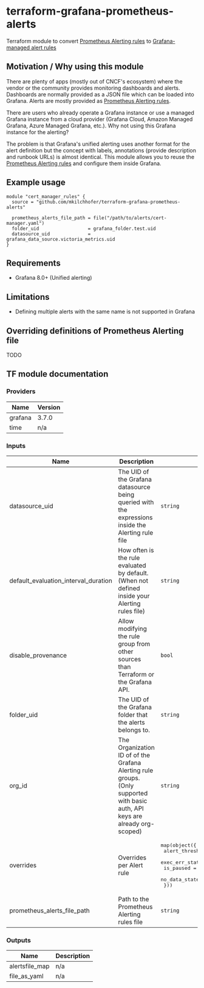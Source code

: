 # terraform-grafana-prometheus-alerts

Terraform module to convert [Prometheus Alerting rules] to [Grafana-managed alert rules]

## Motivation / Why using this module

There are plenty of apps (mostly out of CNCF's ecosystem) where the vendor or the community provides monitoring dashboards
and alerts. Dashboards are normally provided as a JSON file which can be loaded into Grafana. Alerts are mostly provided
as [Prometheus Alerting rules].

There are users who already operate a Grafana instance or use a managed Grafana instance from a cloud provider (Grafana
Cloud, Amazon Managed Grafana, Azure Managed Grafana, etc.). Why not using this Grafana instance for the
alerting?

The problem is that Grafana's unified alerting uses another format for the alert definition but the concept with labels,
annotations (provide description and runbook URLs) is almost identical.
This module allows you to reuse the [Prometheus Alerting rules] and configure them inside Grafana.

## Example usage

```hcl
module "cert_manager_rules" {
  source = "github.com/mkilchhofer/terraform-grafana-prometheus-alerts"

  prometheus_alerts_file_path = file("/path/to/alerts/cert-manager.yaml")
  folder_uid                  = grafana_folder.test.uid
  datasource_uid              = grafana_data_source.victoria_metrics.uid
}
```

## Requirements

- Grafana 8.0+ (Unified alerting)

## Limitations

- Defining multiple alerts with the same name is not supported in Grafana

## Overriding definitions of Prometheus Alerting file

TODO

## TF module documentation

<!-- BEGIN_TF_DOCS -->
### Providers

| Name | Version |
|------|---------|
| grafana | 3.7.0 |
| time | n/a |

### Inputs

| Name | Description | Type | Default | Required |
|------|-------------|------|---------|:--------:|
| datasource\_uid | The UID of the Grafana datasource being queried with the expressions inside the Alerting rule file | `string` | n/a | yes |
| default\_evaluation\_interval\_duration | How often is the rule evaluated by default. (When not defined inside your Alerting rules file) | `string` | `"5m"` | no |
| disable\_provenance | Allow modifying the rule group from other sources than Terraform or the Grafana API. | `bool` | `false` | no |
| folder\_uid | The UID of the Grafana folder that the alerts belongs to. | `string` | n/a | yes |
| org\_id | The Organization ID of of the Grafana Alerting rule groups. (Only supported with basic auth, API keys are already org-scoped) | `string` | `null` | no |
| overrides | Overrides per Alert rule | <pre>map(object({<br>    alert_threshold = optional(number)<br>    exec_err_state  = optional(string)<br>    is_paused       = optional(bool)<br>    no_data_state   = optional(string)<br>  }))</pre> | `{}` | no |
| prometheus\_alerts\_file\_path | Path to the Prometheus Alerting rules file | `string` | n/a | yes |

### Outputs

| Name | Description |
|------|-------------|
| alertsfile\_map | n/a |
| file\_as\_yaml | n/a |
<!-- END_TF_DOCS -->

[Grafana-managed alert rules]: https://grafana.com/docs/grafana/latest/alerting/fundamentals/alert-rules/#grafana-managed-alert-rules
[Prometheus Alerting rules]: https://prometheus.io/docs/prometheus/latest/configuration/alerting_rules/
